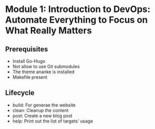 # Module 1: Introduction to DevOps: Automate Everything to Focus on What Really Matters

## Prerequisites
-   Install Go-Hugo
-   Not allow to use Git submodules
-   The theme ananke is installed
-   Makefile present

## Lifecycle
-   build: For generae the website
-   clean: Cleanup the content
-   post: Create a new blog post
-   help: Print out the list of targets' usage